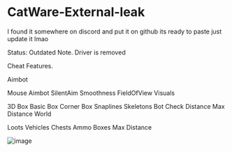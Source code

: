 # CatWare-External-leak
I found it somewhere on discord and put it on github its ready to paste just update it lmao 

Status: Outdated
Note. Driver is removed


Cheat Features.

Aimbot

Mouse Aimbot
SilentAim
Smoothness
FieldOfView
Visuals

3D Box
Basic Box
Corner Box
Snaplines
Skeletons
Bot Check
Distance
Max Distance
World

Loots
Vehicles
Chests
Ammo Boxes
Max Distance

![image](https://user-images.githubusercontent.com/115790492/235121184-a9d69ce4-dbe2-4e50-a893-42c21a266f34.png)
